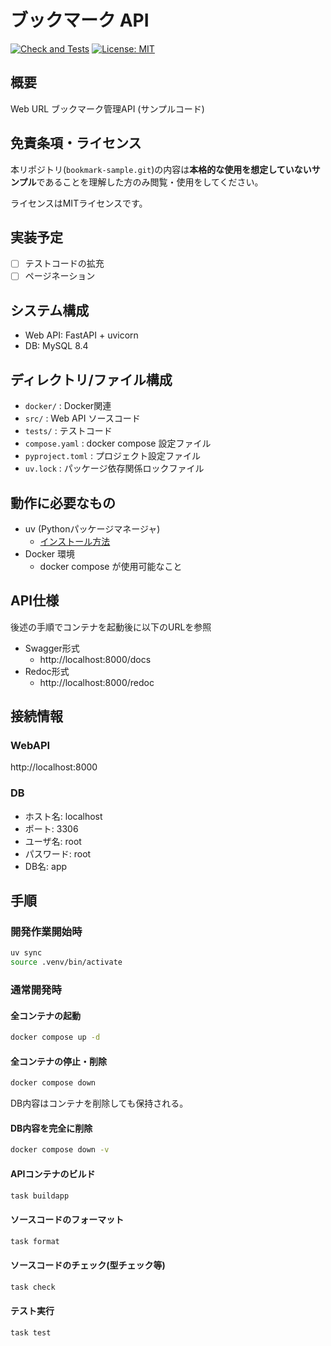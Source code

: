 # ブックマーク API

[![Check and Tests](https://github.com/kyohx/bookmark-sample/actions/workflows/ci.yml/badge.svg?branch=main)](https://github.com/kyohx/bookmark-sample/actions/workflows/ci.yml)
[![License: MIT](https://img.shields.io/badge/License-MIT-brightgreen.svg)](https://opensource.org/licenses/MIT)

## 概要

Web URL ブックマーク管理API (サンプルコード)

## 免責条項・ライセンス

本リポジトリ(`bookmark-sample.git`)の内容は**本格的な使用を想定していないサンプル**であることを理解した方のみ閲覧・使用をしてください。

ライセンスはMITライセンスです。

## 実装予定

- [ ] テストコードの拡充
- [ ] ページネーション

## システム構成

- Web API: FastAPI + uvicorn
- DB: MySQL 8.4

## ディレクトリ/ファイル構成

- `docker/` : Docker関連
- `src/` : Web API ソースコード
- `tests/` : テストコード
- `compose.yaml` : docker compose 設定ファイル
- `pyproject.toml` : プロジェクト設定ファイル
- `uv.lock` : パッケージ依存関係ロックファイル

## 動作に必要なもの

- uv (Pythonパッケージマネージャ)
  - [インストール方法](https://docs.astral.sh/uv/getting-started/installation/)
- Docker 環境
  - docker compose が使用可能なこと

## API仕様

後述の手順でコンテナを起動後に以下のURLを参照

- Swagger形式
  - http://localhost:8000/docs
- Redoc形式
  - http://localhost:8000/redoc

## 接続情報

### WebAPI

http://localhost:8000

### DB

- ホスト名: localhost
- ポート: 3306
- ユーザ名: root
- パスワード: root
- DB名: app

## 手順

### 開発作業開始時

```bash
uv sync
source .venv/bin/activate
```

### 通常開発時

#### 全コンテナの起動

```bash
docker compose up -d
```

#### 全コンテナの停止・削除

```bash
docker compose down
```

DB内容はコンテナを削除しても保持される。


#### DB内容を完全に削除

```bash
docker compose down -v
```

#### APIコンテナのビルド

```bash
task buildapp
```

#### ソースコードのフォーマット

```bash
task format
```

#### ソースコードのチェック(型チェック等)

```bash
task check
```

#### テスト実行

```bash
task test
```
